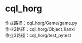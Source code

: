 # cql_horg
作业路径：cql_horg/Game/game.py <br>
作业2路径：cql_horg/Object_lianxi <br>
作业3路径：cql_horg/test_pytest
